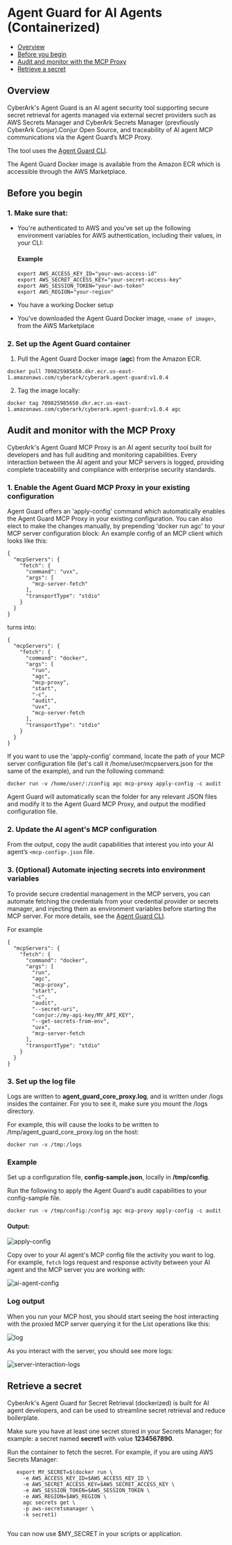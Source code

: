 
# Agent Guard for AI Agents (Containerized)

- [Overview](#overview)
- [Before you begin](#before-you-begin)
- [Audit and monitor with the MCP Proxy](#audit-and-monitor-with-the-mcp-proxy)
- [Retrieve a secret](#retrieve-a-secret)


## Overview

CyberArk's Agent Guard is an AI agent security tool supporting secure secret retrieval for agents managed via external secret providers such as AWS Secrets Manager and CyberArk Secrets Manager (prevfiously CyberArk Conjur).Conjur Open Source, and traceability of AI agent MCP communications via the Agent Guard’s MCP Proxy.

The tool uses the [Agent Guard CLI](../agent_guard_core/cli.md).

The Agent Guard Docker image is available from the Amazon ECR which is accessible through the AWS Marketplace.

## Before you begin

### 1. Make sure that:

- You're authenticated to AWS and you've set up the following environment variables for AWS authentication, including their values, in your CLI:

   #### Example

   ```
   export AWS_ACCESS_KEY_ID="your-aws-access-id"
   export AWS_SECRET_ACCESS_KEY="your-secret-access-key"
   export AWS_SESSION_TOKEN="your-aws-token" 
   export AWS_REGION="your-region"  
   ```
- You have a working Docker setup
- You've downloaded the Agent Guard Docker image, `<name of image>`, from the AWS Marketplace

### 2. Set up the Agent Guard container

1. Pull the Agent Guard Docker image (**agc**) from the Amazon ECR.
```
docker pull 709825985650.dkr.ecr.us-east-1.amazonaws.com/cyberark/cyberark.agent-guard:v1.0.4
```
2. Tag the image locally: 
```
docker tag 709825985650.dkr.ecr.us-east-1.amazonaws.com/cyberark/cyberark.agent-guard:v1.0.4 agc
```

## Audit and monitor with the MCP Proxy
CyberArk's Agent Guard MCP Proxy is an AI agent security tool built for developers and has full auditing and monitoring capabilities. Every interaction between the AI agent and your MCP servers is logged, providing complete traceability and compliance with enterprise security standards.

### 1. Enable the Agent Guard MCP Proxy in your existing configuration

Agent Guard offers an 'apply-config' command which automatically enables the Agent Guard MCP Proxy in your existing configuration.
You can also elect to make the changes manually, by prepending 'docker run agc' to your MCP server configuration block:
An example config of an MCP client which looks like this:
```
{
  "mcpServers": {
    "fetch": {
      "command": "uvx",
      "args": [
        "mcp-server-fetch"
      ],
      "transportType": "stdio"
    }
  }
}
```

turns into:

```
{
  "mcpServers": {
    "fetch": {
      "command": "docker",
      "args": [
        "run",
        "agc",
        "mcp-proxy",
        "start",
        "-c",
        "audit",
        "uvx",
        "mcp-server-fetch
      ],
      "transportType": "stdio"
    }
  }
}
```

If you want to use the 'apply-config' command, locate the path of your MCP server configuration file (let's call it /home/user/mcpservers.json for the same of the example), and run the following command:

```
docker run -v /home/user/:/config agc mcp-proxy apply-config -c audit
```

Agent Guard will automatically scan the folder for any relevant JSON files and modify it to the Agent Guard MCP Proxy, and output the
modified configuration file.

### 2. Update the AI agent's MCP configuration

From the output, copy the audit capabilities that interest you into your AI agent’s `<mcp-config>.json` file.

### 3. (Optional) Automate injecting secrets into environment variables
To provide secure credential management in the MCP servers, you can automate fetching the credentials from your credential provider or secrets manager, and injecting them as environment variables before starting the MCP server. For more details, see the [Agent Guard CLI](../agent_guard_core/cli.md).

For example

```
{
  "mcpServers": {
    "fetch": {
      "command": "docker",
      "args": [
        "run",
        "agc",
        "mcp-proxy",
        "start",
        "-c",
        "audit",
        "--secret-uri",
        "conjur://my-api-key/MY_API_KEY",
        "--get-secrets-from-env",
        "uvx",
        "mcp-server-fetch
      ],
      "transportType": "stdio"
    }
  }
}
```

### 3. Set up the log file

Logs are written to **agent_guard_core_proxy.log**, and is written under /logs insides the container. For you to see it,
make sure you mount the /logs directory. 

For example, this will cause the looks to be written to /tmp/agent_guard_core_proxy.log on the host:
```
docker run -v /tmp:/logs
```

### Example

Set up a configuration file, **config-sample.json**, locally in **/tmp/config**.

Run the following to apply the Agent Guard's audit capabilities to your config-sample file.

```
docker run -v /tmp/config:/config agc mcp-proxy apply-config -c audit
```

#### Output:
![apply-config](/docs/images/mcp-proxy-apply-config.png)


Copy over to your AI agent's MCP config file the activity you want to log. For example, `fetch` logs request and response activity between your AI agent and the MCP server you are working with:

![ai-agent-config](/docs/images/mcp-proxy-ai-agent-config.png)

### Log output
When you run your MCP host, you should start seeing the host interacting with the proxied MCP server querying it for the List operations like this:

![log](/docs/images/output.png)

As you interact with the server, you should see more logs:

![server-interaction-logs](/docs/images/output-server-interaction.png)

## Retrieve a secret

CyberArk's Agent Guard for Secret Retrieval (dockerized) is built for AI agent developers, and can be used to  streamline secret retrieval and reduce boilerplate. 

Make sure you have at least one secret stored in your Secrets Manager; for example: a secret named **secret1** with value **1234567890**.

Run the container to fetch the secret. For example, if you are using AWS Secrets Manager:

```
   export MY_SECRET=$(docker run \
     -e AWS_ACCESS_KEY_ID=$AWS_ACCESS_KEY_ID \
     -e AWS_SECRET_ACCESS_KEY=$AWS_SECRET_ACCESS_KEY \
     -e AWS_SESSION_TOKEN=$AWS_SESSION_TOKEN \
     -e AWS_REGION=$AWS_REGION \
     agc secrets get \
     -p aws-secretsmanager \
     -k secret1)
    
```

   You can now use $MY_SECRET in your scripts or application.
